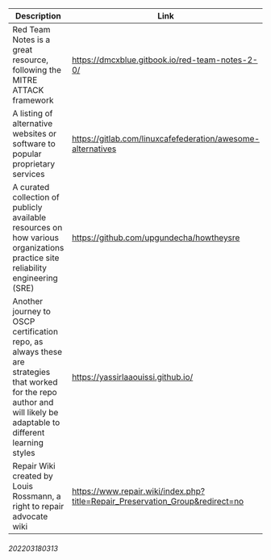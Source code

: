 Description | Link
------------ | ------------
Red Team Notes is a great resource, following the MITRE ATTACK framework | https://dmcxblue.gitbook.io/red-team-notes-2-0/
A listing of alternative websites or software to popular proprietary services | https://gitlab.com/linuxcafefederation/awesome-alternatives
A curated collection of publicly available resources on how various organizations practice site reliability engineering (SRE) | https://github.com/upgundecha/howtheysre
Another journey to OSCP certification repo, as always these are strategies that worked for the repo author and will likely be adaptable to different learning styles | https://yassirlaaouissi.github.io/
Repair Wiki created by Louis Rossmann, a right to repair advocate wiki | https://www.repair.wiki/index.php?title=Repair_Preservation_Group&redirect=no
###### 202203180313

